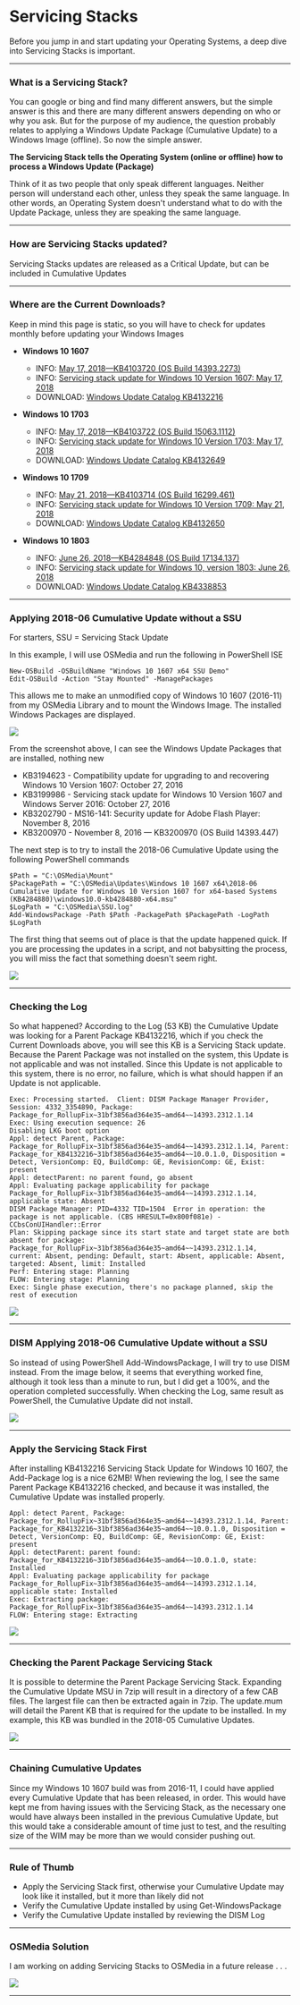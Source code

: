 # Servicing Stacks

Before you jump in and start updating your Operating Systems, a deep dive into Servicing Stacks is important.

---

### What is a Servicing Stack?

You can google or bing and find many different answers, but the simple answer is this and there are many different answers depending on who or why you ask.  But for the purpose of my audience, the question probably relates to applying a Windows Update Package \(Cumulative Update\) to a Windows Image \(offline\).  So now the simple answer.

**The Servicing Stack tells the Operating System \(online or offline\) how to process a Windows Update \(Package\)**

Think of it as two people that only speak different languages.  Neither person will understand each other, unless they speak the same language.  In other words, an Operating System doesn't understand what to do with the Update Package, unless they are speaking the same language.

---

### How are Servicing Stacks updated?

Servicing Stacks updates are released as a Critical Update, but can be included in Cumulative Updates

---

### Where are the Current Downloads?

Keep in mind this page is static, so you will have to check for updates monthly before updating your Windows Images

* **Windows 10 1607**

  * INFO: [May 17, 2018—KB4103720 \(OS Build 14393.2273\)](https://support.microsoft.com/en-us/help/4103720)
  * INFO: [Servicing stack update for Windows 10 Version 1607: May 17, 2018](https://support.microsoft.com/en-us/help/4132216)
  * DOWNLOAD: [Windows Update Catalog KB4132216](https://www.catalog.update.microsoft.com/Search.aspx?q=KB4132216)

* **Windows 10 1703**

  * INFO: [May 17, 2018—KB4103722 \(OS Build 15063.1112\)](https://support.microsoft.com/en-us/help/4103722)
  * INFO: [Servicing stack update for Windows 10 Version 1703: May 17, 2018](https://support.microsoft.com/en-us/help/4132649)
  * DOWNLOAD: [Windows Update Catalog KB4132649](https://www.catalog.update.microsoft.com/search.aspx?q=KB4132649)

* **Windows 10 1709**

  * INFO: [May 21, 2018—KB4103714 \(OS Build 16299.461\)](https://support.microsoft.com/en-us/help/4103714)
  * INFO: [Servicing stack update for Windows 10 Version 1709: May 21, 2018](https://support.microsoft.com/en-us/help/4132650)
  * DOWNLOAD: [Windows Update Catalog KB4132650](https://www.catalog.update.microsoft.com/search.aspx?q=KB4132650)

* **Windows 10 1803**

  * INFO: [June 26, 2018—KB4284848 \(OS Build 17134.137\)](https://support.microsoft.com/en-nz/help/4284848)
  * INFO: [Servicing stack update for Windows 10, version 1803: June 26, 2018](https://support.microsoft.com/en-us/help/4338853)
  * DOWNLOAD: [Windows Update Catalog KB4338853](https://www.catalog.update.microsoft.com/search.aspx?q=KB4338853)

---

### Applying 2018-06 Cumulative Update without a SSU

For starters, SSU = Servicing Stack Update

In this example, I will use OSMedia and run the following in PowerShell ISE

```
New-OSBuild -OSBuildName "Windows 10 1607 x64 SSU Demo"
Edit-OSBuild -Action "Stay Mounted" -ManagePackages
```

This allows me to make an unmodified copy of Windows 10 1607 \(2016-11\) from my OSMedia Library and to mount the Windows Image.  The installed Windows Packages are displayed.

![](/assets/2018-06-26_23-43-41.png)

From the screenshot above, I can see the Windows Update Packages that are installed, nothing new

* KB3194623 - Compatibility update for upgrading to and recovering Windows 10 Version 1607: October 27, 2016
* KB3199986 - Servicing stack update for Windows 10 Version 1607 and Windows Server 2016: October 27, 2016
* KB3202790 - MS16-141: Security update for Adobe Flash Player: November 8, 2016
* KB3200970 - November 8, 2016 — KB3200970 \(OS Build 14393.447\)

The next step is to try to install the 2018-06 Cumulative Update using the following PowerShell commands

```
$Path = "C:\OSMedia\Mount"
$PackagePath = "C:\OSMedia\Updates\Windows 10 1607 x64\2018-06 Cumulative Update for Windows 10 Version 1607 for x64-based Systems (KB4284880)\windows10.0-kb4284880-x64.msu"
$LogPath = "C:\OSMedia\SSU.log"
Add-WindowsPackage -Path $Path -PackagePath $PackagePath -LogPath $LogPath
```

The first thing that seems out of place is that the update happened quick.  If you are processing the updates in a script, and not babysitting the process, you will miss the fact that something doesn't seem right.

![](/assets/2018-06-26_23-51-48.png)

---

### Checking the Log

So what happened?  According to the Log \(53 KB\) the Cumulative Update was looking for a Parent Package KB4132216, which if you check the Current Downloads above, you will see this KB is a Servicing Stack update.  Because the Parent Package was not installed on the system, this Update is not applicable and was not installed.  Since this Update is not applicable to this system, there is no error, no failure, which is what should happen if an Update is not applicable.

```
Exec: Processing started.  Client: DISM Package Manager Provider, Session: 4332_3354890, Package: Package_for_RollupFix~31bf3856ad364e35~amd64~~14393.2312.1.14
Exec: Using execution sequence: 26
Disabling LKG boot option
Appl: detect Parent, Package: Package_for_RollupFix~31bf3856ad364e35~amd64~~14393.2312.1.14, Parent: Package_for_KB4132216~31bf3856ad364e35~amd64~~10.0.1.0, Disposition = Detect, VersionComp: EQ, BuildComp: GE, RevisionComp: GE, Exist: present
Appl: detectParent: no parent found, go absent
Appl: Evaluating package applicability for package Package_for_RollupFix~31bf3856ad364e35~amd64~~14393.2312.1.14, applicable state: Absent
DISM Package Manager: PID=4332 TID=1504  Error in operation: the package is not applicable. (CBS HRESULT=0x800f081e) - CCbsConUIHandler::Error
Plan: Skipping package since its start state and target state are both absent for package: Package_for_RollupFix~31bf3856ad364e35~amd64~~14393.2312.1.14, current: Absent, pending: Default, start: Absent, applicable: Absent, targeted: Absent, limit: Installed
Perf: Entering stage: Planning
FLOW: Entering stage: Planning 
Exec: Single phase execution, there's no package planned, skip the rest of execution
```

![](/assets/2018-06-26_23-55-29.png)

---

### DISM Applying 2018-06 Cumulative Update without a SSU

So instead of using PowerShell Add-WindowsPackage, I will try to use DISM instead.  From the image below, it seems that everything worked fine, although it took less than a minute to run, but I did get a 100%, and the operation completed successfully.  When checking the Log, same result as PowerShell, the Cumulative Update did not install.

![](/assets/2018-06-27_0-04-40.png)

---

### Apply the Servicing Stack First

After installing KB4132216 Servicing Stack Update for Windows 10 1607, the Add-Package log is a nice 62MB!  When reviewing the log, I see the same Parent Package KB4132216 checked, and because it was installed, the Cumulative Update was installed properly.

```
Appl: detect Parent, Package: Package_for_RollupFix~31bf3856ad364e35~amd64~~14393.2312.1.14, Parent: Package_for_KB4132216~31bf3856ad364e35~amd64~~10.0.1.0, Disposition = Detect, VersionComp: EQ, BuildComp: GE, RevisionComp: GE, Exist: present
Appl: detectParent: parent found: Package_for_KB4132216~31bf3856ad364e35~amd64~~10.0.1.0, state: Installed
Appl: Evaluating package applicability for package Package_for_RollupFix~31bf3856ad364e35~amd64~~14393.2312.1.14, applicable state: Installed
Exec: Extracting package: Package_for_RollupFix~31bf3856ad364e35~amd64~~14393.2312.1.14
FLOW: Entering stage: Extracting
```

![](/assets/2018-06-27_0-09-43.png)

---

### Checking the Parent Package Servicing Stack

It is possible to determine the Parent Package Servicing Stack.  Expanding the Cumulative Update MSU in 7zip will result in a directory of a few CAB files.  The largest file can then be extracted again in 7zip.  The update.mum will detail the Parent KB that is required for the update to be installed.  In my example, this KB was bundled in the 2018-05 Cumulative Updates.

![](/assets/2018-06-27_0-15-05.png)

---

### Chaining Cumulative Updates

Since my Windows 10 1607 build was from 2016-11, I could have applied every Cumulative Update that has been released, in order.  This would have kept me from having issues with the Servicing Stack, as the necessary one would have always been installed in the previous Cumulative Update, but this would take a considerable amount of time just to test, and the resulting size of the WIM may be more than we would consider pushing out.

---

### Rule of Thumb

* Apply the Servicing Stack first, otherwise your Cumulative Update may look like it installed, but it more than likely did not
* Verify the Cumulative Update installed by using Get-WindowsPackage
* Verify the Cumulative Update installed by reviewing the DISM Log

---

### OSMedia Solution

I am working on adding Servicing Stacks to OSMedia in a future release . . .

![](/assets/2018-06-26_15-58-25.png)

---



